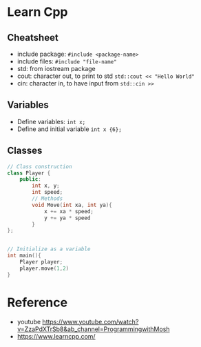 # Learn Cpp

## Cheatsheet
- include package: `#include <package-name>`
- include files: `#include "file-name"`
- std: from iostream package 
- cout: character out, to print to std `std::cout << "Hello World"`
- cin: character in, to have input from `std::cin >> ` 

## Variables
- Define variables: `int x;`
- Define and initial variable `int x {6};`

## Classes
```cpp
// Class construction
class Player {
    public:
        int x, y;
        int speed;
        // Methods
        void Move(int xa, int ya){
            x += xa * speed;
            y += ya * speed
        }
};


// Initialize as a variable
int main(){
    Player player;
    player.move(1,2)
}
```

# Reference
- youtube https://www.youtube.com/watch?v=ZzaPdXTrSb8&ab_channel=ProgrammingwithMosh
- https://www.learncpp.com/